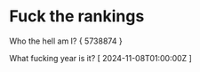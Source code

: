 # Fuck the rankings

Who the hell am I?
{ 5738874 }

What fucking year is it?
[ 2024-11-08T01:00:00Z ]
